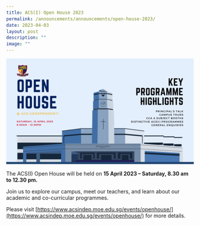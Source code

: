 ```yaml
---
title: ACS(I) Open House 2023
permalink: /announcements/announcements/open-house-2023/
date: 2023-04-03
layout: post
description: ""
image: ""
---
```

![](/images/Events/open%20house%2023.png)
   
The ACS(I) Open House will be held on **15 April 2023 – Saturday, 8.30 am to 12.30 pm.**

Join us to explore our campus, meet our teachers, and learn about our academic and co-curricular programmes.


Please visit [https://www.acsindep.moe.edu.sg/events/openhouse/](https://www.acsindep.moe.edu.sg/events/openhouse/) for more details.